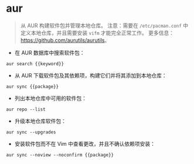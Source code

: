 # aur

> 从 AUR 构建软件包并管理本地仓库。
> 注意：需要在 `/etc/pacman.conf` 中定义本地仓库，并且需要安装 `vifm` 才能完全正常工作。
> 更多信息：<https://github.com/aurutils/aurutils>。

- 在 AUR 数据库中搜索软件包：

`aur search {{keyword}}`

- 从 AUR 下载软件包及其依赖项，构建它们并将其添加到本地仓库：

`aur sync {{package}}`

- 列出本地仓库中可用的软件包：

`aur repo --list`

- 升级本地仓库软件包：

`aur sync --upgrades`

- 安装软件包而不在 Vim 中查看更改，并且不确认依赖项安装：

`aur sync --noview --noconfirm {{package}}`